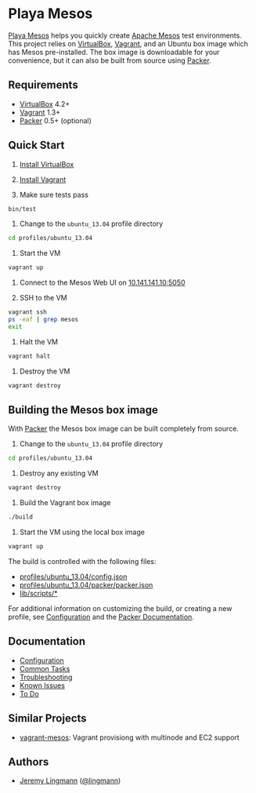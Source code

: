 # Playa Mesos

[Playa Mesos][8] helps you quickly create [Apache Mesos][1] test environments.
This project relies on [VirtualBox][5], [Vagrant][6], and an Ubuntu box image
which has Mesos pre-installed. The box image is downloadable for your
convenience, but it can also be built from source using [Packer][9].

## Requirements

* [VirtualBox][5] 4.2+
* [Vagrant][6] 1.3+
* [Packer][9] 0.5+ (optional)

## Quick Start

1. [Install VirtualBox](https://www.virtualbox.org/wiki/Downloads)

1. [Install Vagrant](http://www.vagrantup.com/downloads.html)

1. Make sure tests pass
```bash
bin/test
```

1. Change to the `ubuntu_13.04` profile directory
```bash
cd profiles/ubuntu_13.04
```

1. Start the VM
```bash
vagrant up
```

1. Connect to the Mesos Web UI on [10.141.141.10:5050](http://10.141.141.10:5050)

1. SSH to the VM
```bash
vagrant ssh
ps -eaf | grep mesos
exit
```

1. Halt the VM
```bash
vagrant halt
```

1. Destroy the VM
```bash
vagrant destroy
```

## Building the Mesos box image

With [Packer][9] the Mesos box image can be built completely from source.

1. Change to the `ubuntu_13.04` profile directory
```bash
cd profiles/ubuntu_13.04
```

1. Destroy any existing VM
```bash
vagrant destroy
```

1. Build the Vagrant box image
```bash
./build
```

1. Start the VM using the local box image
```bash
vagrant up
```

The build is controlled with the following files:

* [profiles/ubuntu_13.04/config.json][21]
* [profiles/ubuntu_13.04/packer/packer.json][22]
* [lib/scripts/*][23]

For additional information on customizing the build, or creating a new profile,
see [Configuration][15] and the [Packer Documentation][20].

## Documentation

* [Configuration][15]
* [Common Tasks][16]
* [Troubleshooting][17]
* [Known Issues][18]
* [To Do][19]

## Similar Projects

* [vagrant-mesos](https://github.com/everpeace/vagrant-mesos): Vagrant
  provisiong with multinode and EC2 support

## Authors

* [Jeremy Lingmann](https://github.com/lingmann) ([@lingmann](https://twitter.com/lingmann))

[1]: http://incubator.apache.org/mesos/ "Apache Mesos"
[2]: http://github.com/mesosphere/marathon "Marathon"
[3]: http://jenkins-ci.org/ "Jenkins"
[4]: http://zookeeper.apache.org/ "Apache Zookeeper"
[5]: http://www.virtualbox.org/ "VirtualBox"
[6]: http://www.vagrantup.com/ "Vagrant"
[7]: http://www.ansibleworks.com "Ansible"
[8]: https://github.com/mesosphere/playa-mesos "Playa Mesos"
[9]: http://www.packer.io "Packer"
[13]: http://mesosphere.io/downloads "Mesosphere Downloads"
[14]: http://www.ubuntu.com "Ubuntu"
[15]: doc/config.md "Configuration"
[16]: doc/common_tasks.md "Common Tasks"
[17]: doc/troubleshooting.md "Troubleshooting"
[18]: doc/known_issues.md "Known Issues"
[19]: doc/to_do.md "To Do"
[20]: http://www.packer.io/docs "Packer Documentation"
[21]: profiles/ubuntu_13.04/config.json "config.json"
[22]: profiles/ubuntu_13.04/packer/packer.json "packer.json"
[23]: lib/scripts "scripts"
